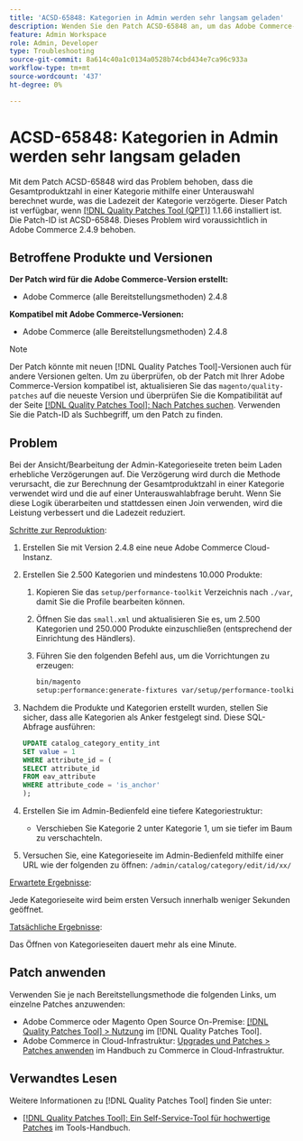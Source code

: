 ```yaml
---
title: 'ACSD-65848: Kategorien in Admin werden sehr langsam geladen'
description: Wenden Sie den Patch ACSD-65848 an, um das Adobe Commerce-Problem zu beheben, bei dem die Gesamtproduktzahl in einer Kategorie mithilfe einer Unterauswahl berechnet wurde, die die Ladezeit der Kategorie verzögerte.
feature: Admin Workspace
role: Admin, Developer
type: Troubleshooting
source-git-commit: 8a614c40a1c0134a0528b74cbd434e7ca96c933a
workflow-type: tm+mt
source-wordcount: '437'
ht-degree: 0%

---
```



# ACSD-65848: Kategorien in Admin werden sehr langsam geladen

Mit dem Patch ACSD-65848 wird das Problem behoben, dass die Gesamtproduktzahl in einer Kategorie mithilfe einer Unterauswahl berechnet wurde, was die Ladezeit der Kategorie verzögerte. Dieser Patch ist verfügbar, wenn [[!DNL Quality Patches Tool (QPT)]](/help/tools/quality-patches-tool/quality-patches-tool-to-self-serve-quality-patches.md) 1.1.66 installiert ist. Die Patch-ID ist ACSD-65848. Dieses Problem wird voraussichtlich in Adobe Commerce 2.4.9 behoben.

## Betroffene Produkte und Versionen

**Der Patch wird für die Adobe Commerce-Version erstellt:**

* Adobe Commerce (alle Bereitstellungsmethoden) 2.4.8

**Kompatibel mit Adobe Commerce-Versionen:**

* Adobe Commerce (alle Bereitstellungsmethoden) 2.4.8

>[!NOTE]
>
>Der Patch könnte mit neuen [!DNL Quality Patches Tool]-Versionen auch für andere Versionen gelten. Um zu überprüfen, ob der Patch mit Ihrer Adobe Commerce-Version kompatibel ist, aktualisieren Sie das `magento/quality-patches` auf die neueste Version und überprüfen Sie die Kompatibilität auf der Seite [[!DNL Quality Patches Tool]: Nach Patches suchen](https://experienceleague.adobe.com/tools/commerce-quality-patches/index.html). Verwenden Sie die Patch-ID als Suchbegriff, um den Patch zu finden.

## Problem

Bei der Ansicht/Bearbeitung der Admin-Kategorieseite treten beim Laden erhebliche Verzögerungen auf. Die Verzögerung wird durch die Methode verursacht, die zur Berechnung der Gesamtproduktzahl in einer Kategorie verwendet wird und die auf einer Unterauswahlabfrage beruht. Wenn Sie diese Logik überarbeiten und stattdessen einen Join verwenden, wird die Leistung verbessert und die Ladezeit reduziert.

<u>Schritte zur Reproduktion</u>:

1. Erstellen Sie mit Version 2.4.8 eine neue Adobe Commerce Cloud-Instanz.
1. Erstellen Sie 2.500 Kategorien und mindestens 10.000 Produkte:
   1. Kopieren Sie das `setup/performance-toolkit` Verzeichnis nach `./var`, damit Sie die Profile bearbeiten können.
   1. Öffnen Sie das `small.xml` und aktualisieren Sie es, um 2.500 Kategorien und 250.000 Produkte einzuschließen (entsprechend der Einrichtung des Händlers).
   1. Führen Sie den folgenden Befehl aus, um die Vorrichtungen zu erzeugen:

      ```bash
      bin/magento 
      setup:performance:generate-fixtures var/setup/performance-toolkit/profiles/ce/small.xml
      ```

1. Nachdem die Produkte und Kategorien erstellt wurden, stellen Sie sicher, dass alle Kategorien als Anker festgelegt sind. Diese SQL-Abfrage ausführen:

   ```sql
   UPDATE catalog_category_entity_int 
   SET value = 1 
   WHERE attribute_id = (
   SELECT attribute_id 
   FROM eav_attribute 
   WHERE attribute_code = 'is_anchor'
   );
   ```

1. Erstellen Sie im Admin-Bedienfeld eine tiefere Kategoriestruktur:
   * Verschieben Sie Kategorie 2 unter Kategorie 1, um sie tiefer im Baum zu verschachteln.
1. Versuchen Sie, eine Kategorieseite im Admin-Bedienfeld mithilfe einer URL wie der folgenden zu öffnen:
   ```/admin/catalog/category/edit/id/xx/```

<u>Erwartete Ergebnisse</u>:

Jede Kategorieseite wird beim ersten Versuch innerhalb weniger Sekunden geöffnet.

<u>Tatsächliche Ergebnisse</u>:

Das Öffnen von Kategorieseiten dauert mehr als eine Minute.

## Patch anwenden

Verwenden Sie je nach Bereitstellungsmethode die folgenden Links, um einzelne Patches anzuwenden:

* Adobe Commerce oder Magento Open Source On-Premise: [[!DNL Quality Patches Tool] > Nutzung](/help/tools/quality-patches-tool/usage.md) im [!DNL Quality Patches Tool].
* Adobe Commerce in Cloud-Infrastruktur: [Upgrades und Patches > Patches anwenden](https://experienceleague.adobe.com/docs/commerce-cloud-service/user-guide/develop/upgrade/apply-patches.html) im Handbuch zu Commerce in Cloud-Infrastruktur.

## Verwandtes Lesen

Weitere Informationen zu [!DNL Quality Patches Tool] finden Sie unter:

* [[!DNL Quality Patches Tool]: Ein Self-Service-Tool für hochwertige Patches](/help/tools/quality-patches-tool/quality-patches-tool-to-self-serve-quality-patches.md) im Tools-Handbuch.
